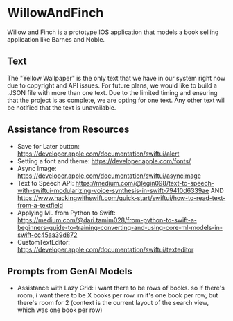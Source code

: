 # WillowAndFinch
Willow and Finch is a prototype IOS application that models a book selling application like Barnes and Noble.

## Text
The "Yellow Wallpaper" is the only text that we have in our system right now due to copyright and API issues. For future plans, we would like to build a .JSON file with more than one text. Due to the limited timing and ensuring that the project is as complete, we are opting for one text. Any other text will be notified that the text is unavailable.

## Assistance from Resources
* Save for Later button: https://developer.apple.com/documentation/swiftui/alert
* Setting a font and theme: https://developer.apple.com/fonts/
* Async Image: https://developer.apple.com/documentation/swiftui/asyncimage
* Text to Speech API: https://medium.com/@legin098/text-to-speech-with-swiftui-modularizing-voice-synthesis-in-swift-79410d6339ae AND https://www.hackingwithswift.com/quick-start/swiftui/how-to-read-text-from-a-textfield
* Applying ML from Python to Swift: https://medium.com/@dari.tamim028/from-python-to-swift-a-beginners-guide-to-training-converting-and-using-core-ml-models-in-swift-cc45aa39d872
* CustomTextEditor: https://developer.apple.com/documentation/swiftui/texteditor

## Prompts from GenAI Models
* Assistance with Lazy Grid: i want there to be rows of books. so if there's room, i want there to be X books per row. rn it's one book per row, but there's room for 2 (context is the current layout of the search view, which was one book per row)
